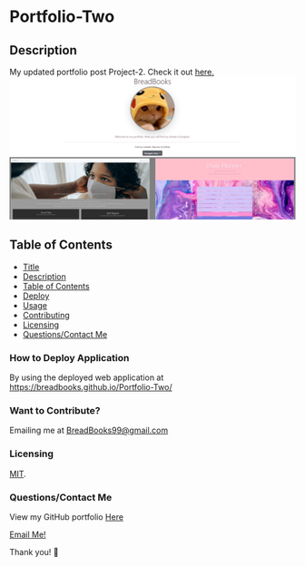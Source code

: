 # Portfolio-Two


## Description
 My updated portfolio post Project-2. Check it out [here.](https://breadbooks.github.io/BreadBooks/)
![Preview1](/assets/images/Preview1.png)




## Table of Contents
* [Title](#title)
* [Description](#description)
* [Table of Contents](#table-of-contents)
* [Deploy](#installation-instructions)
* [Usage](#usage)
* [Contributing](#want-to-contribute?)
* [Licensing](#licensing)
* [Questions/Contact Me](#questions/contact-me)


### How to Deploy Application
By using the deployed web application at https://breadbooks.github.io/Portfolio-Two/



### Want to Contribute? 
Emailing me at BreadBooks99@gmail.com


### Licensing

[MIT](https://choosealicense.com/licenses/MIT).

### Questions/Contact Me
View my GitHub portfolio [Here](https://github.com/BreadBooks)

[Email Me!](mailto:BreadBooks99@gmail.com)

Thank you! :cherry_blossom:

